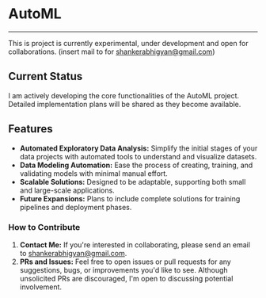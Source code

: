 # AutoML
---
This is project is currently experimental, under development and open for collaborations. (insert mail to for shankerabhigyan@gmail.com)

## Current Status
I am actively developing the core functionalities of the AutoML project. Detailed implementation plans will be shared as they become available.

## Features
- **Automated Exploratory Data Analysis:** Simplify the initial stages of your data projects with automated tools to understand and visualize datasets.
- **Data Modeling Automation:** Ease the process of creating, training, and validating models with minimal manual effort.
- **Scalable Solutions:** Designed to be adaptable, supporting both small and large-scale applications.
- **Future Expansions:** Plans to include complete solutions for training pipelines and deployment phases.

### How to Contribute
1. **Contact Me:** If you're interested in collaborating, please send an email to [shankerabhigyan@gmail.com](mailto:shankerabhigyan@gmail.com). 
2. **PRs and Issues:** Feel free to open issues or pull requests for any suggestions, bugs, or improvements you'd like to see. Although unsolicited PRs are discouraged, I'm open to discussing potential involvement.
